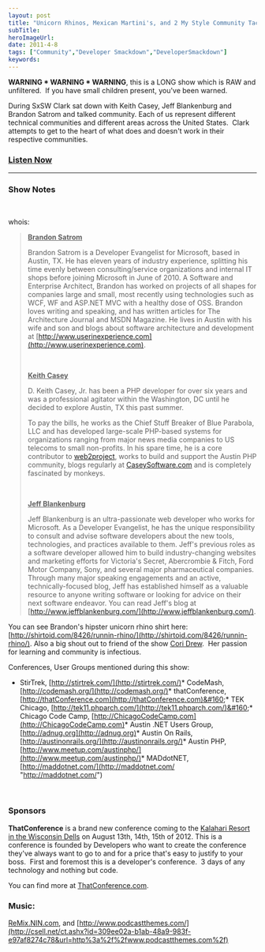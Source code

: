 ```yaml
---
layout: post 
title: "Unicorn Rhinos, Mexican Martini's, and 2 My Style Community Tacos"
subTitle: 
heroImageUrl: 
date: 2011-4-8
tags: ["Community","Developer Smackdown","DeveloperSmackdown"]
keywords: 
---
```


**WARNING * WARNING * WARNING**, this is a LONG show which is RAW and unfiltered.&#160; If you have small children present, you've been warned. 

During SxSW Clark sat down with Keith Casey, Jeff Blankenburg and Brandon Satrom and talked community. Each of us represent different technical communities and different areas across the United States.&#160; Clark attempts to get to the heart of what does and doesn't work in their respective communities.

### <font style="font-weight: bold">[Listen Now](http://www.podtrac.com/pts/redirect.mp3/DeveloperSmackdown.com/Services/PodcastServices.svc/GetPodcast/ds_046.mp3)</font>

* * *

### Show Notes

&#160;

whois:
  > **<u>Brandon Satrom</u>**
> 
> Brandon Satrom is a Developer Evangelist for Microsoft, based in Austin, TX. He has eleven years of industry experience, splitting his time evenly between consulting/service organizations and internal IT shops before joining Microsoft in June of 2010\. A Software and Enterprise Architect, Brandon has worked on projects of all shapes for companies large and small, most recently using technologies such as WCF, WF and ASP.NET MVC with a healthy dose of OSS. Brandon loves writing and speaking, and has written articles for The Architecture Journal and MSDN Magazine. He lives in Austin with his wife and son and blogs about software architecture and development at [http://www.userinexperience.com](http://www.userinexperience.com). 
> 
> &#160;
> 
> **<u>Keith Casey</u>**
> 
> D. Keith Casey, Jr. has been a PHP developer for over six years and was a professional agitator within the Washington, DC until he decided to explore Austin, TX this past summer.
> 
> To pay the bills, he works as the Chief Stuff Breaker of Blue Parabola, LLC and has developed large-scale PHP-based systems for organizations ranging from major news media companies to US telecoms to small non-profits. In his spare time, he is a core contributor to [web2project](http://web2project.net/), works to build and support the Austin PHP community, blogs regularly at [CaseySoftware.com](http://CaseySoftware.com) and is completely fascinated by monkeys.
> 
> &#160;
> 
> **<u>Jeff Blankenburg</u>**
> 
> Jeff Blankenburg is an ultra-passionate web developer who works for Microsoft. As a Developer Evangelist, he has the unique responsibility to consult and advise software developers about the new tools, technologies, and practices available to them. Jeff's previous roles as a software developer allowed him to build industry-changing websites and marketing efforts for Victoria's Secret, Abercrombie & Fitch, Ford Motor Company, Sony, and several major pharmaceutical companies. Through many major speaking engagements and an active, technically-focused blog, Jeff has established himself as a valuable resource to anyone writing software or looking for advice on their next software endeavor. You can read Jeff's blog at [http://www.jeffblankenburg.com/](http://www.jeffblankenburg.com/).  

You can see Brandon's hipster unicorn rhino shirt here: [http://shirtoid.com/8426/runnin-rhino/](http://shirtoid.com/8426/runnin-rhino/). Also a big shout out to friend of the show [Cori Drew](http://truncatedcodr.wordpress.com/).&#160; Her passion for learning and community is infectious.

Conferences, User Groups mentioned during this show:

*   StirTrek, [http://stirtrek.com/](http://stirtrek.com/)*   CodeMash, [http://codemash.org/](http://codemash.org/)*   thatConference, [http://thatConference.com](http://thatConference.com)&#160;*   TEK Chicago, [http://tek11.phparch.com/](http://tek11.phparch.com/)&#160;*   Chicago Code Camp, [http://ChicagoCodeCamp.com](http://ChicagoCodeCamp.com)*   Austin .NET Users Group, [http://adnug.org](http://adnug.org)*   Austin On Rails, [http://austinonrails.org/](http://austinonrails.org/)*   Austin PHP, [http://www.meetup.com/austinphp/](http://www.meetup.com/austinphp/)*   MADdotNET, [http://maddotnet.com/](http://maddotnet.com/ "http://maddotnet.com/")  

&#160;

### Sponsors

**ThatConference** is a brand new conference coming to the [Kalahari Resort in the Wisconsin Dells](http://csell.net/ct.ashx?id=309ee02a-b1ab-48a9-983f-e97af8274c78&url=http%3a%2f%2fwww.kalahariresorts.com%2fwi%2f) on August 13th, 14th, 15th of 2012\. This is a conference is founded by Developers who want to create the conference they've always want to go to and for a price that's easy to justify to your boss.&#160; First and foremost this is a developer's conference.&#160; 3 days of any technology and nothing but code.

You can find more at [ThatConference.com](http://csell.net/ct.ashx?id=309ee02a-b1ab-48a9-983f-e97af8274c78&url=http%3a%2f%2fthatconference.com%2f).

### Music:

[ReMix.NIN.com](http://csell.net/ct.ashx?id=309ee02a-b1ab-48a9-983f-e97af8274c78&url=http%3a%2f%2fReMix.NIN.Com), and [http://www.podcastthemes.com/](http://csell.net/ct.ashx?id=309ee02a-b1ab-48a9-983f-e97af8274c78&url=http%3a%2f%2fwww.podcastthemes.com%2f)